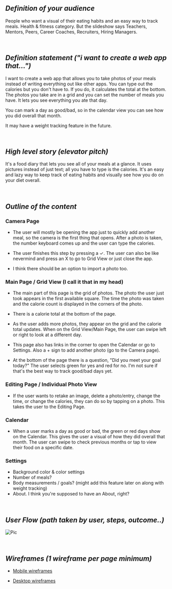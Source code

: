 
## _**Definition of your audience**_
People who want a visual of their eating habits and an easy way to track meals. Health & fitness category. But the slideshow says Teachers, Mentors, Peers, Career Coaches, Recruiters, Hiring Managers. 

&nbsp;


## _**Definition statement ("i want to create a web app that...")**_
I want to create a web app that allows you to take photos of your meals instead of writing everything out like other apps. You can type out the calories but you don't have to. If you do, it calculates the total at the bottom. The photos you take are in a grid and you can set the number of meals you have. It lets you see everything you ate that day.

You can mark a day as good/bad, so in the calendar view you can see how you did overall that month. 

It may have a weight tracking feature in the future.  

&nbsp;

## _**High level story (elevator pitch)**_
It's a food diary that lets you see all of your meals at a glance. It uses pictures instead of just text; all you have to type is the calories. It's an easy and lazy way to keep track of eating habits and visually see how you do on your diet overall.

&nbsp;

## _**Outline of the content**_
### Camera Page
* The user will mostly be opening the app just to quickly add another meal, so the camera is the first thing that opens. After a photo is taken, the number keyboard comes up and the user can type the calories. 

* The user finishes this step by pressing a ✓. The user can also be like nevermind and press an X to go to Grid View or just close the app.

* I think there should be an option to import a photo too.


### Main Page / Grid View (I call it that in my head)
* The main part of this page is the grid of photos. The photo the user just took appears in the first available square. The time the photo was taken and the calorie count is displayed in the corners of the photo. 

* There is a calorie total at the bottom of the page. 

* As the user adds more photos, they appear on the grid and the calorie total updates. When on the Grid View/Main Page, the user can swipe left or right to look at a different day. 

* This page also has links in the corner to open the Calendar or go to Settings. Also a + sign to add another photo (go to the Camera page).

* At the bottom of the page there is a question, "Did you meet your goal today?" The user selects green for yes and red for no. I'm not sure if that's the best way to track good/bad days yet.



### Editing Page / Individual Photo View
* If the user wants to retake an image, delete a photo/entry, change the time, or change the calories, they can do so by tapping on a photo. This takes the user to the Editing Page.

### Calendar
* When a user marks a day as good or bad, the green or red days show on the Calendar. This gives the user a visual of how they did overall that month. The user can swipe to check previous months or tap to view their food on a specific date.


### Settings
* Background color & color settings
* Number of meals? 
* Body measurements / goals? (might add this feature later on along with weight tracking)
* About. I think you're supposed to have an About, right?

&nbsp;


## _**User Flow (path taken by user, steps, outcome..)**_
![Pic](https://i.imgur.com/liT1OUa.jpg)

&nbsp;



## _**Wireframes (1 wireframe per page minimum)**_

* [Mobile wireframes](https://imgur.com/a/T4Febjo)


* [Desktop wireframes](https://imgur.com/a/SP06y0t)